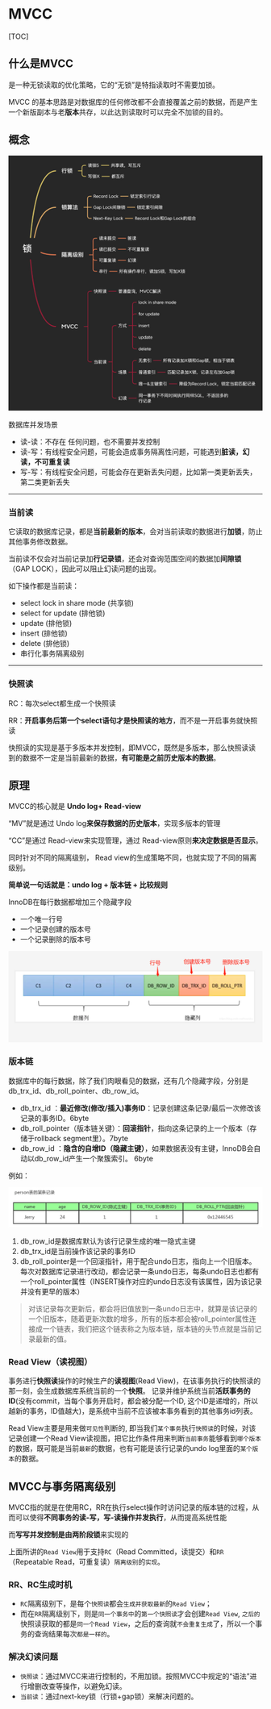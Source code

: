 # MVCC

[TOC]

## 什么是MVCC

是一种无锁读取的优化策略，它的“无锁”是特指读取时不需要加锁。

MVCC 的基本思路是对数据库的任何修改都不会直接覆盖之前的数据，而是产生一个新版副本与老**版本**共存，以此达到读取时可以完全不加锁的目的。



## 概念

<img src="images/751866bd8b5f48f2a09c3a4ec34bc1eb.jpeg" style="zoom: 67%;" />

数据库并发场景

- 读-读：不存在 任何问题，也不需要并发控制
- 读-写：有线程安全问题，可能会造成事务隔离性问题，可能遇到**脏读，幻读，不可重复读**
- 写-写：有线程安全问题，可能会存在更新丢失问题，比如第一类更新丢失，第二类更新丢失

---

### 当前读 

它读取的数据库记录，都是**当前最新的版本**，会对当前读取的数据进行**加锁**，防止其他事务修改数据。

当前读不仅会对当前记录加**行记录锁**，还会对查询范围空间的数据加**间隙锁**（GAP LOCK），因此可以阻止幻读问题的出现。

 如下操作都是当前读：

- select lock in share mode (共享锁)
- select for update (排他锁)
- update (排他锁)
- insert (排他锁)
- delete (排他锁)
- 串行化事务隔离级别



---



### 快照读

RC：每次select都生成一个快照读

RR：**开启事务后第一个select语句才是快照读的地方**，而不是一开启事务就快照读

快照读的实现是基于多版本并发控制，即MVCC，既然是多版本，那么快照读读到的数据不一定是当前最新的数据，**有可能是之前历史版本的数据**。





## 原理

MVCC的核心就是 **Undo log+ Read-view**

“MV”就是通过 Undo log**来保存数据的历史版本**，实现多版本的管理

“CC”是通过 Read-view来实现管理，通过 Read-view原则**来决定数据是否显示**。

同时针对不同的隔离级别， Read view的生成策略不同，也就实现了不同的隔离级别。

**简单说一句话就是：undo log + 版本链 + 比较规则**



InnoDB在每行数据都增加三个隐藏字段

- 一个唯一行号
- 一个记录创建的版本号
- 一个记录删除的版本号

![image](images/mvcc-line.png)



### 版本链 

数据库中的每行数据，除了我们肉眼看见的数据，还有几个隐藏字段，分别是db_trx_id、db_roll_pointer、db_row_id。

- db_trx_id ：**最近修改(修改/插入)事务ID**：记录创建这条记录/最后一次修改该记录的事务ID。6byte
- db_roll_pointer（版本链关键）：**回滚指针**，指向这条记录的上一个版本（存储于rollback segment里）。7byte
- db_row_id ：**隐含的自增ID（隐藏主键）**，如果数据表没有主键，InnoDB会自动以db_row_id产生一个聚簇索引。 6byte



例如：

![image](images/versionChain.png)

1. db_row_id是数据库默认为该行记录生成的唯一隐式主键
2. db_trx_id是当前操作该记录的事务ID
3. db_roll_pointer是一个回滚指针，用于配合undo日志，指向上一个旧版本。 每次对数据库记录进行改动，都会记录一条undo日志，每条undo日志也都有一个roll_pointer属性（INSERT操作对应的undo日志没有该属性，因为该记录并没有更早的版本）

> 对该记录每次更新后，都会将旧值放到一条undo日志中，就算是该记录的一个旧版本，随着更新次数的增多，所有的版本都会被roll_pointer属性连接成一个链表，我们把这个链表称之为版本链，版本链的头节点就是当前记录最新的值。





### Read View（读视图）

事务进行**快照读**操作的时候生产的**读视图**(Read View)，在该事务执行的快照读的那一刻，会生成数据库系统当前的一个**快照**。
记录并维护系统当前**活跃事务的ID**(没有commit，当每个事务开启时，都会被分配一个ID, 这个ID是递增的，所以越新的事务，ID值越大)，是系统中当前不应该被本事务看到的其他事务id列表。

Read View主要是用来做`可见性`判断的, 即当我们`某个事务`执行`快照读`的时候，对该记录创建一个Read View读视图，把它比作条件用来判断`当前事务`能够看到`哪个版本`的数据，既可能是当前`最新`的数据，也有可能是该行记录的undo log里面的`某个版本`的数据。





## MVCC与事务隔离级别

MVCC指的就是在使用RC，RR在执行select操作时访问记录的版本链的过程，从而可以使得**不同事务的读-写，写-读操作并发执行**，从而提高系统性能

而**写写并发控制是由两阶段锁**来实现的

上面所讲的`Read View`用于支持`RC`（Read Committed，读提交）和`RR`（Repeatable Read，可重复读）`隔离级别`的`实现`。

### RR、RC生成时机

- `RC`隔离级别下，是每个`快照读`都会`生成并获取最新`的`Read View`；
- 而在`RR`隔离级别下，则是`同一个事务中`的`第一个快照读`才会创建`Read View`, `之后的`快照读获取的都是`同一个Read View`，之后的查询就`不会重复生成`了，所以一个事务的查询结果每次`都是一样的`。

### 解决幻读问题

- `快照读`：通过MVCC来进行控制的，不用加锁。按照MVCC中规定的“语法”进行增删改查等操作，以避免幻读。
- `当前读`：通过next-key锁（行锁+gap锁）来解决问题的。

